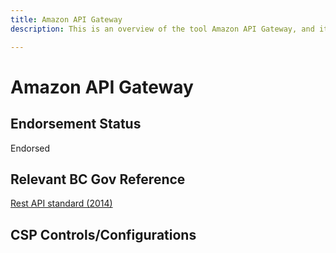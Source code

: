 ```yaml
---
title: Amazon API Gateway
description: This is an overview of the tool Amazon API Gateway, and its current status  within BC Gov.

---
```

<!---
Note: this is a generated file.  You should not edit it directly.  Please check https://github.com/bcgov/cloud-pathfinder for details.
-->
# Amazon API Gateway



## Endorsement Status
Endorsed

## Relevant BC Gov Reference
[Rest API standard (2014)](https://www2.gov.bc.ca/assets/gov/government/services-for-government-and-broader-public-sector/information-technology-services/standards-files/rest_api_development_standard.pdf)


## CSP Controls/Configurations

